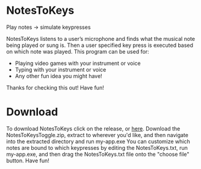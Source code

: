 # NotesToKeys
Play notes -> simulate keypresses

NotesToKeys listens to a user’s microphone and finds what the musical note being played or sung is. Then a user specified key press is executed based on which note was played. 
This program can be used for:
- Playing video games with your instrument or voice
- Typing with your instrument or voice
- Any other fun idea you might have!

Thanks for checking this out! Have fun!
# Download
To download NotesToKeys click on the release, or [here](https://github-releases.githubusercontent.com/332797007/d0a15100-5efa-11eb-9364-be9ace41e528?X-Amz-Algorithm=AWS4-HMAC-SHA256&X-Amz-Credential=AKIAIWNJYAX4CSVEH53A%2F20210213%2Fus-east-1%2Fs3%2Faws4_request&X-Amz-Date=20210213T174247Z&X-Amz-Expires=300&X-Amz-Signature=b5e6fd359354248b0be0602f50da7d5cdbcfae9a39830bf756cb322bb66779ac&X-Amz-SignedHeaders=host&actor_id=67801725&key_id=0&repo_id=332797007&response-content-disposition=attachment%3B%20filename%3DnotesToKeysToggle.zip&response-content-type=application%2Foctet-stream). Download the NotesToKeysToggle.zip, extract to wherever you'd like, and then navigate into the extracted directory and run my-app.exe
You can customize which notes are bound to which keypresses by editing the NotesToKeys.txt, run my-app.exe, and then drag the NotesToKeys.txt file onto the "choose file" button.
Have fun!
